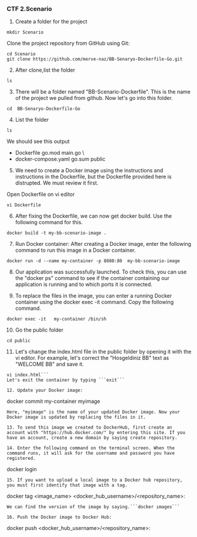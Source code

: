 ### CTF 2.Scenario

1. Create a folder for the project
```
mkdir Scenario
```
Clone the project repository from GitHub using Git:

```
cd Scenario
git clone https://github.com/merve-naz/BB-Senaryo-Dockerfile-Go.git
```

2. After clone,list the folder
```
ls
```
3. There will be a folder named "BB-Scenario-Dockerfile". This is the name of the project we pulled from github. Now let's go into this folder.

```
cd  BB-Senaryo-Dockerfile-Go
```

4. List the folder

```
ls 
```
We should see this output
 
- Dockerfile                  go.mod       main.go \  
- docker-compose.yaml         go.sum       public


5. We need to create a Docker image using the instructions and instructions in the Dockerfile, but the Dockerfile provided here is distrupted. We must review it first.

Open Dockerfile on vi editor
```
vi Dockerfile
```

6. After fixing the Dockerfile, we can now get docker build. Use the following command for this.
```
docker build -t my-bb-scenario-image .
```
7. Run Docker container: After creating a Docker image, enter the following command to run this image in a Docker container.
```
docker run -d --name my-container -p 8080:80  my-bb-scenario-image
```
8. Our application was successfully launched. To check this, you can use the "docker ps" command to see if the container containing our application is running and to which ports it is connected.

9. To replace the files in the image, you can enter a running Docker container using the docker exec -it command. Copy the following command.
```
docker exec -it   my-container /bin/sh 
```
10. Go the public folder
```
cd public
```
11. Let's change the index.html file in the public folder by opening it with the vi editor. For example, let's correct the "Hosgeldiniz BB" text as "WELCOME BB" and save it.
```
vi index.html```
Let's exit the container by typing ```exit``` 

12. Update your Docker image:
```
docker commit my-container myimage
```
Here, "myimage" is the name of your updated Docker image. Now your Docker image is updated by replacing the files in it.

13. To send this image we created to DockerHub, first create an account with "https://hub.docker.com/" by entering this site. If you have an account, create a new domain by saying create repository.

14. Enter the following command on the terminal screen. When the command runs, it will ask for the username and password you have registered.
``` 
docker login
```
15. If you want to upload a local image to a Docker hub repository, you must first identify that image with a tag.
```
docker tag <image_name> <docker_hub_username>/<repository_name>:<tag> 
```
We can find the version of the image by saying.```docker ımages``` 

16. Push the Docker image to Docker Hub:
```
docker push <docker_hub_username>/<repository_name>:<tag> 
```
